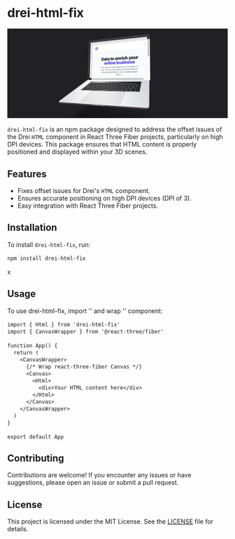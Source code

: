 # drei-html-fix

![Drei HTML Fix Logo](https://raw.githubusercontent.com/IsaacUA/drei-html-fix/main/media/logo.png)

`drei-html-fix` is an npm package designed to address the offset issues of the Drei `HTML` component in React Three Fiber projects, particularly on high DPI devices. This package ensures that HTML content is properly positioned and displayed within your 3D scenes.

## Features

- Fixes offset issues for Drei's `HTML` component.
- Ensures accurate positioning on high DPI devices (DPI of 3).
- Easy integration with React Three Fiber projects.

## Installation

To install `drei-html-fix`, run:

```bash
npm install drei-html-fix
```

x

## Usage

To use drei-html-fix, import '<CanvasWrapper>' and wrap '<Canvas>' component:

```tsx
import { Html } from 'drei-html-fix'
import { CanvasWrapper } from '@react-three/fiber'

function App() {
  return (
    <CanvasWrapper>
      {/* Wrap react-three-fiber Canvas */}
      <Canvas>
        <Html>
          <div>Your HTML content here</div>
        </Html>
      </Canvas>
    </CanvasWrapper>
  )
}

export default App
```

## Contributing

Contributions are welcome! If you encounter any issues or have suggestions, please open an issue or submit a pull request.

## License

This project is licensed under the MIT License. See the [LICENSE](LICENSE) file for details.
